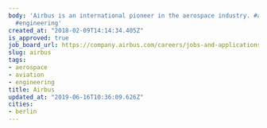```yaml
---
body: 'Airbus is an international pioneer in the aerospace industry. #aerospace #aviation
  #engineering'
created_at: "2018-02-09T14:14:34.405Z"
is_approved: true
job_board_url: https://company.airbus.com/careers/jobs-and-applications/search-for-vacancies.html?queryStr=&city=Berlin&country=de
slug: airbus
tags:
- aerospace
- aviation
- engineering
title: Airbus
updated_at: "2019-06-16T10:36:09.626Z"
cities:
- berlin
---
```

